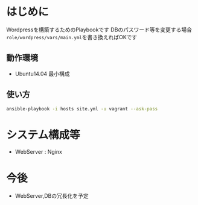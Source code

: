 # はじめに
Wordpressを構築するためのPlaybookです
DBのパスワード等を変更する場合
`role/wordpress/vars/main.yml`を書き換えればOKです

## 動作環境
- Ubuntu14.04 最小構成

## 使い方
```sh
ansible-playbook -i hosts site.yml -u vagrant --ask-pass
```

# システム構成等
- WebServer : Nginx



# 今後
- WebServer,DBの冗長化を予定
